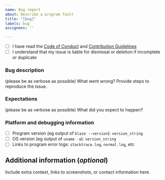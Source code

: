 ```yaml
---
name: Bug report
about: Describe a program fault
title: "[bug]"
labels: bug
assignees: ''

---
```


- [ ] I have read the [Code of Conduct](https://github.com/Absolutia/blaze/blob/main/CODE_OF_CONDUCT.md) and [Contribution Guidelines](https://github.com/Absolutia/blaze/blob/main/CONTRIBUTING.md)
- [ ] I understand that my issue is liable for dismissal or deletion if incomplete or duplicate

### Bug description
(please be as verbose as possible)
What went wrong? Provide steps to reproduce the issue. 

### Expectations
(please be as verbose as possible)
What did you expect to happen?

### Platform and debugging information
- [ ] Program version (eg output of `blaze --version`): `version_string`
- [ ] OS version (eg output of `uname -a`): `version_string` 
- [ ] Links to program error logs: `stacktrace.log`, `normal.log`, etc

## Additional information (*optional*)
Include extra context, links to screenshots, or contact information here.

